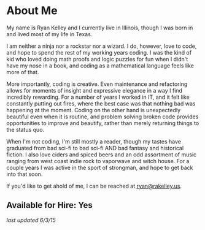 # About Me

My name is Ryan Kelley and I currently live in Illinois, though I was born in
and lived most of my life in Texas.

I am neither a ninja nor a rockstar nor a wizard. I do, however, love to
code, and hope to spend the rest of my working years coding.  I was the kind of
kid who loved doing math proofs and logic puzzles for fun when I didn't have my
nose in a book, and coding as a mathematical language feels like more of that.

More importantly, coding is creative.  Even maintenance and refactoring allows
for moments of insight and expressive elegance in a way I find incredibly
rewarding.  For a number of years I worked in IT, and it felt like constantly
putting out fires, where the best case was that nothing bad was happening at the
moment. Coding on the other hand is unexpectedly beautiful even when it is
routine, and problem solving broken code provides opportunities to improve and
beautify, rather than merely returning things to the status quo.

When I'm not coding, I'm still mostly a reader, though my tastes have graduated
from bad sci-fi to bad sci-fi AND bad fantasy and historical fiction.  I also 
love ciders and spiced beers and an odd assortment of music ranging from west
coast indie rock to vaporwave and witch house.  For a couple years I was active
in the sport of strongman, and hope to get back into that soon.


If you'd like to get ahold of me, I can be reached at
<ryan@rakelley.us>.


## Available for Hire: Yes
_last updated 6/3/15_